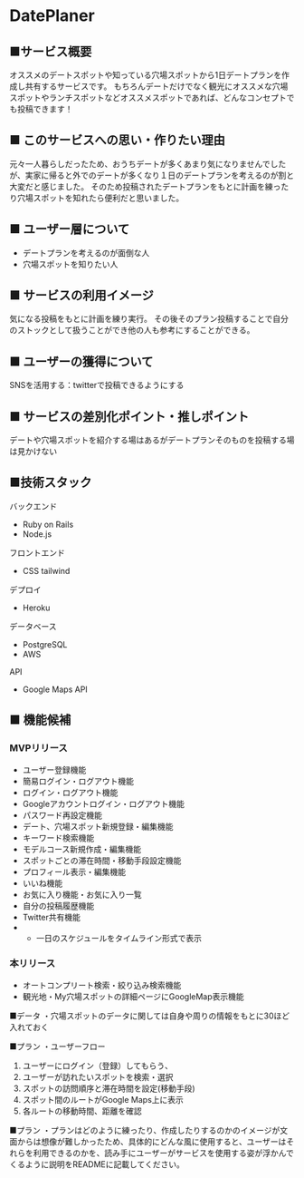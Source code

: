 # DatePlaner
## ■サービス概要
オススメのデートスポットや知っている穴場スポットから1日デートプランを作成し共有するサービスです。
もちろんデートだけでなく観光にオススメな穴場スポットやランチスポットなどオススメスポットであれば、どんなコンセプトでも投稿できます！

## ■ このサービスへの思い・作りたい理由
元々一人暮らしだったため、おうちデートが多くあまり気になりませんでしたが、実家に帰ると外でのデートが多くなり１日のデートプランを考えるのが割と大変だと感じました。
そのため投稿されたデートプランをもとに計画を練ったり穴場スポットを知れたら便利だと思いました。


## ■ ユーザー層について
* デートプランを考えるのが面倒な人
* 穴場スポットを知りたい人

## ■ サービスの利用イメージ
気になる投稿をもとに計画を練り実行。
その後そのプラン投稿することで自分のストックとして扱うことができ他の人も参考にすることができる。

## ■ ユーザーの獲得について
SNSを活用する：twitterで投稿できるようにする

## ■ サービスの差別化ポイント・推しポイント
デートや穴場スポットを紹介する場はあるがデートプランそのものを投稿する場は見かけない

## ■技術スタック
 バックエンド
* Ruby on Rails
* Node.js

フロントエンド
* CSS tailwind

デプロイ
* Heroku

データベース
* PostgreSQL
* AWS

API
* Google Maps API


## ■ 機能候補
### MVPリリース
* ユーザー登録機能
* 簡易ログイン・ログアウト機能
* ログイン・ログアウト機能
* Googleアカウントログイン・ログアウト機能
* パスワード再設定機能
* デート、穴場スポット新規登録・編集機能
* キーワード検索機能
* モデルコース新規作成・編集機能
* スポットごとの滞在時間・移動手段設定機能
* プロフィール表示・編集機能
* いいね機能
* お気に入り機能・お気に入り一覧
* 自分の投稿履歴機能
* Twitter共有機能
* * 一日のスケジュールをタイムライン形式で表示

### 本リリース
* オートコンプリート検索・絞り込み検索機能
* 観光地・My穴場スポットの詳細ページにGoogleMap表示機能



■データ
・穴場スポットのデータに関しては自身や周りの情報をもとに30ほど入れておく

■プラン
・ユーザーフロー
1. ユーザーにログイン（登録）してもらう、
2. ユーザーが訪れたいスポットを検索・選択
3. スポットの訪問順序と滞在時間を設定(移動手段)
5. スポット間のルートがGoogle Maps上に表示
6. 各ルートの移動時間、距離を確認

■プラン
・プランはどのように練ったり、作成したりするのかのイメージが文面からは想像が難しかったため、具体的にどんな風に使用すると、ユーザーはそれらを利用できるのかを、読み手にユーザーがサービスを使用する姿が浮かんでくるように説明をREADMEに記載してください。

